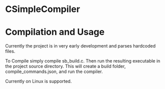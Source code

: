 # CSimpleCompiler

# Compilation and Usage
Currently the project is in very early development
and parses hardcoded files. 

To Compile simply compile sb_build.c. Then run the resulting
executable in the project source directory. This will create a build
folder, compile_commands.json, and run the compiler.

Currently on Linux is supported.
